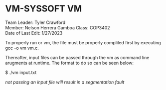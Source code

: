# VM-SYSSOFT VM
Team Leader: Tyler Crawford   
Member: Nelson Herrera Gamboa
Class: COP3402    
Date of Last Edit: 1/27/2023

To properly run or vm, the file must be properly 
compliled first by executing gcc -o vm vm.c.

Thereafter, input files can be passed through the vm as
command line arugments at runtime. The format to do so can 
be seen below:

$ ./vm input.txt

*not passing an input file will result in a segmentation fault*